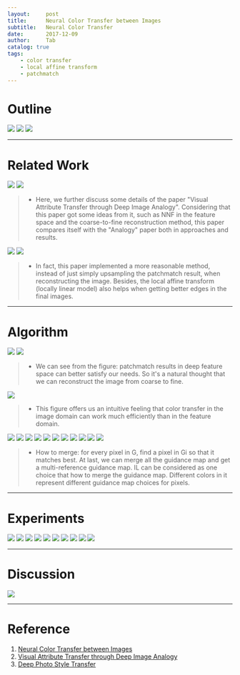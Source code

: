 ```yaml
---
layout:     post
title:      Neural Color Transfer between Images
subtitle:   Neural Color Transfer
date:       2017-12-09
author:     Tab
catalog: true
tags:
    - color transfer
    - local affine transform
    - patchmatch
---
```


# Outline
![](https://i.imgur.com/zpjGGL3.png)
![](https://i.imgur.com/kRnDlmt.png)
![](https://i.imgur.com/0jvjvu7.png)

---

# Related Work
![](https://i.imgur.com/MHXgYc7.png)
![](https://i.imgur.com/3NIEN8J.png)

>- Here, we further discuss some details of the paper "Visual Attribute Transfer through Deep Image Analogy". Considering that this paper got some ideas from it, such as NNF in the feature space and the coarse-to-fine reconstruction method, this paper compares itself with the "Analogy" paper both in approaches and results.

![](https://i.imgur.com/HTQjFsE.png)
![](https://i.imgur.com/5lIMnXG.png)

>- In fact, this paper implemented a more reasonable method, instead of just simply upsampling the patchmatch result, when reconstructing the image. Besides, the local affine transform (locally linear model) also helps when getting better edges in the final images.

---

# Algorithm
![](https://i.imgur.com/I8pIQY6.png)
![](https://i.imgur.com/eEVflvz.png)

>- We can see from the figure: patchmatch results in deep feature space can better satisfy our needs. So it's a natural thought that we can reconstruct the image from coarse to fine.

![](https://i.imgur.com/MGphLs4.png)

>- This figure offers us an intuitive feeling that color transfer in the image domain can work much efficiently than in the feature domain.

![](https://i.imgur.com/e9TUnnF.png)
![](https://i.imgur.com/qoToceC.png)
![](https://i.imgur.com/ha5a6g2.png)
![](https://i.imgur.com/kwegkfJ.png)
![](https://i.imgur.com/qtaFK4P.png)
![](https://i.imgur.com/yfovuXx.png)
![](https://i.imgur.com/UozbzXf.png)
![](https://i.imgur.com/gmhBjz7.png)
![](https://i.imgur.com/tuOp85h.png)
![](https://i.imgur.com/A2X3mds.png)
![](https://i.imgur.com/77VSM5y.png)
>- How to merge: for every pixel in G, find a pixel in Gi so that it matches best. At last, we can merge all the guidance map and get a multi-reference guidance map. IL can be considered as one choice that how to merge the guidance map. Different colors in it represent different guidance map choices for pixels.

---

# Experiments
![](https://i.imgur.com/nrkSVHe.png)
![](https://i.imgur.com/wTnbPBP.png)
![](https://i.imgur.com/9UUYhfa.png)
![](https://i.imgur.com/j98WrEy.png)
![](https://i.imgur.com/b0FEwYQ.png)
![](https://i.imgur.com/0vQj1aA.png)
![](https://i.imgur.com/QB60QXG.png)
![](https://i.imgur.com/qCSIJtr.png)
![](https://i.imgur.com/QunXgb7.png)
![](https://i.imgur.com/3QWqsd6.png)

---
# Discussion
![](https://i.imgur.com/s906DcW.png)

---
# Reference
1. [Neural Color Transfer between Images](https://arxiv.org/pdf/1710.00756.pdf)
2. [Visual Attribute Transfer through Deep Image Analogy](https://arxiv.org/pdf/1705.01088.pdf)
3. [Deep Photo Style Transfer](https://arxiv.org/pdf/1703.07511.pdf)
